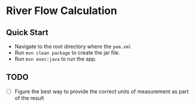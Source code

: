 # River Flow Calculation

## Quick Start

- Navigate to the root directory where the `pom.xml` 
- Run `mvn clean package` to create the jar file.
- Run `mvn exec:java` to run the app.

## TODO

- [ ] Figure the best way to provide the correct units of measurement as part of the result

